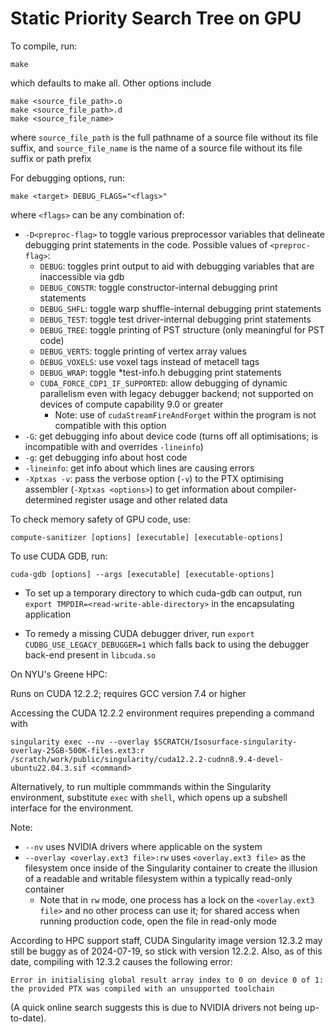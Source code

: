 # Static Priority Search Tree on GPU

To compile, run:

	make

which defaults to make all. Other options include

	make <source_file_path>.o
	make <source_file_path>.d
	make <source_file_name>

where `source_file_path` is the full pathname of a source file without its file suffix, and `source_file_name` is the name of a source file without its file suffix or path prefix


For debugging options, run:

	make <target> DEBUG_FLAGS="<flags>"

where `<flags>` can be any combination of:
- `-D<preproc-flag>` to toggle various preprocessor variables that delineate debugging print statements in the code. Possible values of `<preproc-flag>`:
	- `DEBUG`: toggles print output to aid with debugging variables that are inaccessible via gdb
	- `DEBUG_CONSTR`: toggle constructor-internal debugging print statements
	- `DEBUG_SHFL`: toggle warp shuffle-internal debugging print statements
	- `DEBUG_TEST`: toggle test driver-internal debugging print statements
	- `DEBUG_TREE`: toggle printing of PST structure (only meaningful for PST code)
	- `DEBUG_VERTS`: toggle printing of vertex array values
	- `DEBUG_VOXELS`: use voxel tags instead of metacell tags
	- `DEBUG_WRAP`: toggle \*test-info.h debugging print statements
	- `CUDA_FORCE_CDP1_IF_SUPPORTED`: allow debugging of dynamic parallelism even with legacy debugger backend; not supported on devices of compute capability 9.0 or greater
		- Note: use of `cudaStreamFireAndForget` within the program is not compatible with this option
- `-G`: get debugging info about device code (turns off all optimisations; is incompatible with and overrides `-lineinfo`)
- `-g`: get debugging info about host code
- `-lineinfo`: get info about which lines are causing errors
- `-Xptxas -v`: pass the verbose option (`-v`) to the PTX optimising assembler (`-Xptxas <options>`) to get information about compiler-determined register usage and other related data


To check memory safety of GPU code, use:

	compute-sanitizer [options] [executable] [executable-options]


To use CUDA GDB, run:

	cuda-gdb [options] --args [executable] [executable-options]

- To set up a temporary directory to which cuda-gdb can output, run
	`export TMPDIR=<read-write-able-directory>`
in the encapsulating application

- To remedy a missing CUDA debugger driver, run
	`export CUDBG_USE_LEGACY_DEBUGGER=1`
which falls back to using the debugger back-end present in `libcuda.so`


On NYU's Greene HPC:

Runs on CUDA 12.2.2; requires GCC version 7.4 or higher

Accessing the CUDA 12.2.2 environment requires prepending a command with

	singularity exec --nv --overlay $SCRATCH/Isosurface-singularity-overlay-25GB-500K-files.ext3:r /scratch/work/public/singularity/cuda12.2.2-cudnn8.9.4-devel-ubuntu22.04.3.sif <command>

Alternatively, to run multiple commmands within the Singularity environment, substitute `exec` with `shell`, which opens up a subshell interface for the environment.

Note:
- `--nv` uses NVIDIA drivers where applicable on the system
- `--overlay <overlay.ext3 file>:rw` uses `<overlay.ext3 file>` as the filesystem once inside of the Singularity container to create the illusion of a readable and writable filesystem within a typically read-only container
    - Note that in `rw` mode, one process has a lock on the `<overlay.ext3 file>` and no other process can use it; for shared access when running production code, open the file in read-only mode

According to HPC support staff, CUDA Singularity image version 12.3.2 may still be buggy as of 2024-07-19, so stick with version 12.2.2. Also, as of this date, compiling with 12.3.2 causes the following error:

	Error in initialising global result array index to 0 on device 0 of 1: the provided PTX was compiled with an unsupported toolchain

(A quick online search suggests this is due to NVIDIA drivers not being up-to-date).

